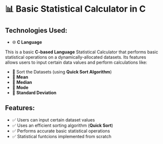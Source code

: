 # 📊 Basic Statistical Calculator in C

## Technologies Used:
- 🌐 **C Language**

This is a basic **C-based Language** Statistical Calculator that performs basic statistical operations on a dynamically-allocated datasets. Its features allows users to input certain data values and perform calculations like:

- 📌 Sort the Datasets (using **Quick Sort Algorithm**)
- 📌 **Mean**
- 📌 **Median**
- 📌 **Mode**
- 📌 **Standard Deviation**

## Features:

- ✅ Users can input certain dataset values
- ✅ Uses an efficient sorting algorithm (**Quick Sort**)
- ✅ Performs accurate basic statistical operations
- ✅ Statistical funtcions implemented from scratch
